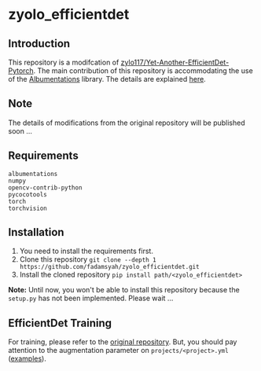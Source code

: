 # zyolo_efficientdet

## Introduction
This repository is a modifcation of [zylo117/Yet-Another-EfficientDet-Pytorch](https://github.com/zylo117/Yet-Another-EfficientDet-Pytorch). The main contribution of this repository is accommodating the use of the [Albumentations](https://github.com/albumentations-team/albumentations) library. The details are explained [here](zyolo_efficientdet/README.md).

## Note
The details of modifications from the original repository will be published soon ...

## Requirements
```
albumentations
numpy
opencv-contrib-python
pycocotools
torch
torchvision
```

## Installation
1. You need to install the requirements first.
2. Clone this repository `git clone --depth 1 https://github.com/fadamsyah/zyolo_efficientdet.git`
3. Install the cloned repository `pip install path/<zyolo_efficientdet>`

**Note:** Until now, you won't be able to install this repository because the `setup.py` has not been implemented. Please wait ...

## EfficientDet Training
For training, please refer to the [original repository](https://github.com/zylo117/Yet-Another-EfficientDet-Pytorch). But, you should pay attention to the augmentation parameter on `projects/<project>.yml` ([examples](projects)).